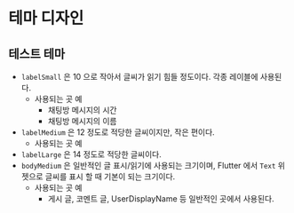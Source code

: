 # 테마 디자인



## 테스트 테마

- `labelSmall` 은 10 으로 작아서 글씨가 읽기 힘들 정도이다. 각종 레이블에 사용된다.
    - 사용되는 곳 예
        - 채팅방 메시지의 시간
        - 채팅방 메시지의 이름
- `labelMedium` 은 12 정도로 적당한 글씨이지만, 작은 편이다.
    - 사용되는 곳 예
- `labelLarge` 은 14 정도로 적당한 글씨이다.
- `bodyMedium` 은 일반적인 글 표시/읽기에 사용되는 크기이며, Flutter 에서 `Text` 위젯으로 글씨를 표시 할 때 기본이 되는 크기이다.
    - 사용되는 곳 예
        - 게시 글, 코멘트 글, UserDisplayName 등 일반적인 곳에서 사용된다.






